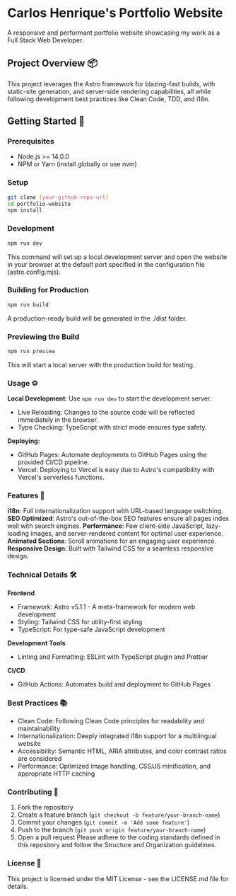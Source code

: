 # Carlos Henrique's Portfolio Website
A responsive and performant portfolio website showcasing my work as a Full Stack Web Developer.

## Project Overview 📦
This project leverages the Astro framework for blazing-fast builds, with static-site generation, and server-side rendering capabilities, all while following development best practices like Clean Code, TDD, and i18n.

## Getting Started 🚀
### Prerequisites
* Node.js >= 14.0.0
* NPM or Yarn (install globally or use nvm)

### Setup
```bash
git clone [your-github-repo-url]
cd portfolio-website
npm install
```

### Development
```bash
npm run dev
```
This command will set up a local development server and open the website in your browser at the default port specified in the configuration file (astro.config.mjs).

### Building for Production
```bash
npm run build
```
A production-ready build will be generated in the ./dist folder.

### Previewing the Build
```bash
npm run preview
```
This will start a local server with the production build for testing.

### Usage ⚙️
**Local Development**: Use `npm run dev` to start the development server.
- Live Reloading: Changes to the source code will be reflected immediately in the browser.
- Type Checking: TypeScript with strict mode ensures type safety.

**Deploying:**
- GitHub Pages: Automate deployments to GitHub Pages using the provided CI/CD pipeline.
- Vercel: Deploying to Vercel is easy due to Astro's compatibility with Vercel's serverless functions.

### Features 🎨
**i18n**: Full internationalization support with URL-based language switching.
**SEO Optimized**: Astro's out-of-the-box SEO features ensure all pages index well with search engines.
**Performance**: Few client-side JavaScript, lazy-loading images, and server-rendered content for optimal user experience.
**Animated Sections**: Scroll animations for an engaging user experience.
**Responsive Design**: Built with Tailwind CSS for a seamless responsive design.

### Technical Details 🛠️
**Frontend**
- Framework: Astro v5.1.1 - A meta-framework for modern web development
- Styling: Tailwind CSS for utility-first styling
- TypeScript: For type-safe JavaScript development

**Development Tools**
- Linting and Formatting: ESLint with TypeScript plugin and Prettier

**CI/CD**
- GitHub Actions: Automates build and deployment to GitHub Pages

### Best Practices 📚
- Clean Code: Following Clean Code principles for readability and maintainability
- Internationalization: Deeply integrated i18n support for a multilingual website
- Accessibility: Semantic HTML, ARIA attributes, and color contrast ratios are considered
- Performance: Optimized image handling, CSS/JS minification, and appropriate HTTP caching

### Contributing 🔧
1. Fork the repository
2. Create a feature branch (`git checkout -b feature/your-branch-name`)
3. Commit your changes (`git commit -m 'Add some feature'`)
4. Push to the branch (`git push origin feature/your-branch-name`)
5. Open a pull request
Please adhere to the coding standards defined in this repository and follow the Structure and Organization guidelines.

### License 📜
This project is licensed under the MIT License - see the LICENSE.md file for details.
